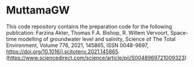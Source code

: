 # MuttamaGW

This code repository contains the preparation code for the following publication:
Farzina Akter, Thomas F.A. Bishop, R. Willem Vervoort,
Space-time modelling of groundwater level and salinity,
Science of The Total Environment,
Volume 776,
2021,
145865,
ISSN 0048-9697,
https://doi.org/10.1016/j.scitotenv.2021.145865.
(https://www.sciencedirect.com/science/article/pii/S0048969721009323)
